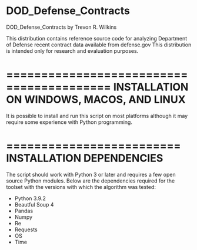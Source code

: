 # DOD_Defense_Contracts
DOD_Defense_Contracts
by Trevon R. Wilkins

This distribution contains reference source code for analyzing Department of Defense recent contract data available from defense.gov
This distribution is intended only for research and evaluation purposes.

=========================================
INSTALLATION ON WINDOWS, MACOS, AND LINUX
========================================= 

It is possible to install and run this script on most platforms although it
may require some experience with Python programming.

=========================
INSTALLATION DEPENDENCIES
=========================

The script should work with Python 3 or later and requires a few open
source Python modules.  Below are the dependencies required for the toolset with
the versions with which the algorithm was tested:
* Python 3.9.2
* Beautful Soup 4
* Pandas
* Numpy
* Re
* Requests
* OS
* Time
